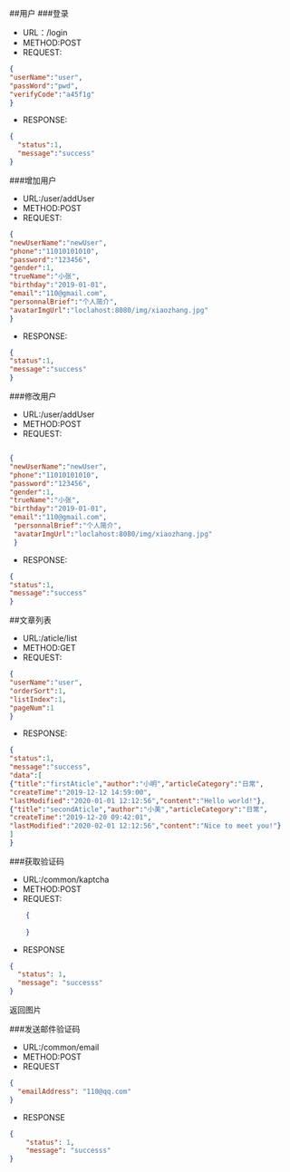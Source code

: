 ##用户
###登录
* URL：/login
* METHOD:POST
* REQUEST:
```JSON
{
"userName":"user",
"passWord":"pwd",
"verifyCode":"a45f1g"
}
```
* RESPONSE:
```JSON
{
  "status":1,
  "message":"success"
}
```
###增加用户
* URL:/user/addUser
* METHOD:POST
* REQUEST:
```JSON
{
"newUserName":"newUser",
"phone":"11010101010",
"password":"123456",
"gender":1,
"trueName":"小张",
"birthday":"2019-01-01",
"email":"110@gmail.com",
"personnalBrief":"个人简介",
"avatarImgUrl":"loclahost:8080/img/xiaozhang.jpg"
}
```

* RESPONSE:
```JSON
{
"status":1,
"message":"success"
}
```

###修改用户
* URL:/user/addUser
* METHOD:POST
* REQUEST:
```JSON

{
"newUserName":"newUser",
"phone":"11010101010",
"password":"123456",
"gender":1,
"trueName":"小张",
"birthday":"2019-01-01",
"email":"110@gmail.com",
 "personnalBrief":"个人简介",
 "avatarImgUrl":"loclahost:8080/img/xiaozhang.jpg"
 }
```

* RESPONSE:
```JSON
{
"status":1,
"message":"success"
}
```

##文章列表
* URL:/aticle/list
* METHOD:GET
* REQUEST:
```JSON
{
"userName":"user",
"orderSort":1,
"listIndex":1,
"pageNum":1
}
```

* RESPONSE:
```JSON
{
"status":1,
"message":"success",
"data":[
{"title":"firstAticle","author":"小明","articleCategory":"日常",
"createTime":"2019-12-12 14:59:00",
"lastModified":"2020-01-01 12:12:56","content":"Hello world!"},
{"title":"secondAticle","author":"小美","articleCategory":"日常",
"createTime":"2019-12-20 09:42:01",
"lastModified":"2020-02-01 12:12:56","content":"Nice to meet you!"}
]
}
```

###获取验证码
* URL:/common/kaptcha
* METHOD:POST
* REQUEST:
```JSON
    {
    
    }
```
* RESPONSE
```JSON
{
  "status": 1,
  "message": "successs"
}
```
返回图片

###发送邮件验证码
* URL:/common/email
* METHOD:POST
* REQUEST
```JSON
{
  "emailAddress": "110@qq.com"
}
```
* RESPONSE
```JSON
{
    "status": 1,
    "message": "successs"
}
```



